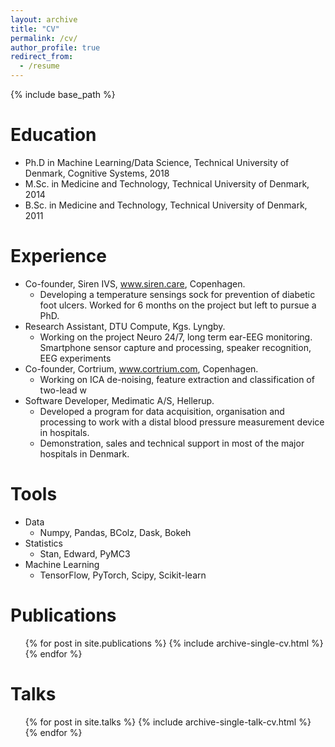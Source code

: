 ```yaml
---
layout: archive
title: "CV"
permalink: /cv/
author_profile: true
redirect_from:
  - /resume
---
```


{% include base_path %}

Education
======
* Ph.D in Machine Learning/Data Science, Technical University of Denmark, Cognitive Systems, 2018
* M.Sc. in Medicine and Technology, Technical University of Denmark, 2014
* B.Sc. in Medicine and Technology, Technical University of Denmark, 2011

Experience
======
* Co-founder, Siren IVS, www.siren.care, Copenhagen.
  * Developing a temperature sensings sock for prevention of diabetic foot ulcers. Worked for 6 months on the project but left to pursue a PhD.
* Research Assistant, DTU Compute, Kgs. Lyngby.
  * Working on the project Neuro 24/7, long term ear-EEG monitoring. Smartphone sensor capture and processing, speaker recognition, EEG experiments
* Co-founder, Cortrium, www.cortrium.com, Copenhagen.
  * Working on ICA de-noising, feature extraction and classification of two-lead w  
* Software Developer, Medimatic A/S, Hellerup.
  * Developed a program for data acquisition, organisation and processing to work with a distal blood pressure measurement device in hospitals.
  * Demonstration, sales and technical support in most of the major hospitals in Denmark.

Tools
======
* Data
  * Numpy, Pandas, BColz, Dask, Bokeh
* Statistics
  * Stan, Edward, PyMC3
* Machine Learning
  * TensorFlow, PyTorch, Scipy, Scikit-learn

Publications
======
  <ul>{% for post in site.publications %}
    {% include archive-single-cv.html %}
  {% endfor %}</ul>
  
Talks
======
  <ul>{% for post in site.talks %}
    {% include archive-single-talk-cv.html %}
  {% endfor %}</ul>
  
<!-- Teaching
======
  <ul>{% for post in site.teaching %}
    {% include archive-single-cv.html %}
  {% endfor %}</ul> -->